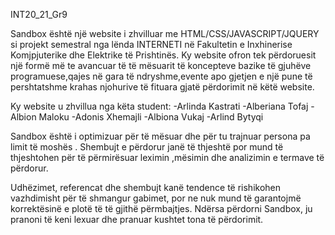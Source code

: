 INT20_21_Gr9

Sandbox është një website i zhvilluar me HTML/CSS/JAVASCRIPT/JQUERY si projekt semestral nga lënda INTERNETI në Fakultetin e Inxhinerise Komjpjuterike dhe Elektrike të Prishtinës.
Ky website ofron tek përdoruesit një formë më te avancuar të të mësuarit të koncepteve bazike të gjuhëve programuese,qajes në gara të ndryshme,evente apo gjetjen e një pune të pershtatshme krahas njohurive të fituara gjatë përdorimit në këtë website.

Ky website u zhvillua nga këta student:
-Arlinda Kastrati
-Alberiana Tofaj
-Albion Maloku
-Adonis Xhemajli
-Albiona Vukaj
-Arlind Bytyqi

Sandbox është i optimizuar për të mësuar dhe për tu trajnuar persona pa limit të moshës . Shembujt e përdorur janë të thjeshtë por mund të thjeshtohen për të përmirësuar leximin ,mësimin dhe analizimin e termave të përdorur.

Udhëzimet, referencat dhe shembujt kanë tendence të rishikohen vazhdimisht për të shmangur gabimet, por ne nuk mund të garantojmë korrektësinë e plotë të të gjithë përmbajtjes.
Ndërsa përdorni Sandbox, ju pranoni të keni lexuar dhe pranuar kushtet tona të përdorimit.

